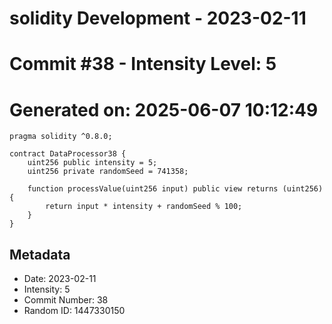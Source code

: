 ﻿# solidity Development - 2023-02-11
# Commit #38 - Intensity Level: 5
# Generated on: 2025-06-07 10:12:49
```solidity
pragma solidity ^0.8.0;

contract DataProcessor38 {
    uint256 public intensity = 5;
    uint256 private randomSeed = 741358;

    function processValue(uint256 input) public view returns (uint256) {
        return input * intensity + randomSeed % 100;
    }
}
```
## Metadata
- Date: 2023-02-11
- Intensity: 5
- Commit Number: 38
- Random ID: 1447330150
